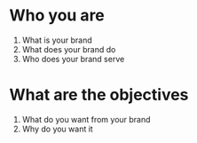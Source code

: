 # Who you are

1. What is your brand
1. What does your brand do
1. Who does your brand serve

# What are the objectives

1. What do you want from your brand
1. Why do you want it
